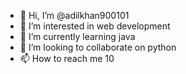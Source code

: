 - 👋 Hi, I’m @adilkhan900101
- 👀 I’m interested in web development
- 🌱 I’m currently learning java
- 💞️ I’m looking to collaborate on python
- 📫 How to reach me 10

<!---
adilkhan900101/adilkhan900101 is a ✨ special ✨ repository because its `README.md` (this file) appears on your GitHub profile.
You can click the Preview link to take a look at your changes.
--->
